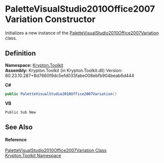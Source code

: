# PaletteVisualStudio2010Office2007Variation Constructor


Initializes a new instance of the <a href="ce0051c3-ebb2-f271-1810-921ec61dbe25.md">PaletteVisualStudio2010Office2007Variation</a> class.



## Definition
**Namespace:** <a href="79d2eac2-21f4-54ff-7552-b20c33c30600.md">Krypton.Toolkit</a>  
**Assembly:** Krypton.Toolkit (in Krypton.Toolkit.dll) Version: 80.23.10.287+8d7660f9dc5efd033fabe008ebfb904beab6d444

**C#**
``` C#
public PaletteVisualStudio2010Office2007Variation()
```
**VB**
``` VB
Public Sub New
```



## See Also


#### Reference
<a href="ce0051c3-ebb2-f271-1810-921ec61dbe25.md">PaletteVisualStudio2010Office2007Variation Class</a>  
<a href="79d2eac2-21f4-54ff-7552-b20c33c30600.md">Krypton.Toolkit Namespace</a>  
